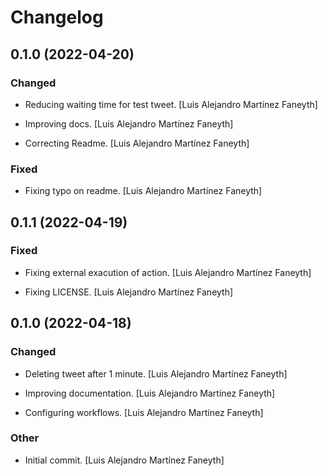 # Changelog


## 0.1.0 (2022-04-20)

### Changed

* Reducing waiting time for test tweet. [Luis Alejandro Martínez Faneyth]

* Improving docs. [Luis Alejandro Martínez Faneyth]

* Correcting Readme. [Luis Alejandro Martínez Faneyth]


### Fixed

* Fixing typo on readme. [Luis Alejandro Martínez Faneyth]


## 0.1.1 (2022-04-19)

### Fixed

* Fixing external exacution of action. [Luis Alejandro Martínez Faneyth]

* Fixing LICENSE. [Luis Alejandro Martínez Faneyth]


## 0.1.0 (2022-04-18)

### Changed

* Deleting tweet after 1 minute. [Luis Alejandro Martínez Faneyth]

* Improving documentation. [Luis Alejandro Martínez Faneyth]

* Configuring workflows. [Luis Alejandro Martínez Faneyth]


### Other

* Initial commit. [Luis Alejandro Martínez Faneyth]

